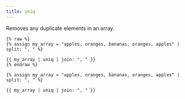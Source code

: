 ```yaml
---
title: uniq
---
```


Removes any duplicate elements in an array.

```liquid
{% raw %}
{% assign my_array = "apples, oranges, bananas, oranges, apples" | split: ", " %}

{{ my_array | uniq | join: ", " }}
{% endraw %}
```

```text
{% assign my_array = "apples, oranges, bananas, oranges, apples" | split: ", " %}

{{ my_array | uniq | join: ", " }}
```
